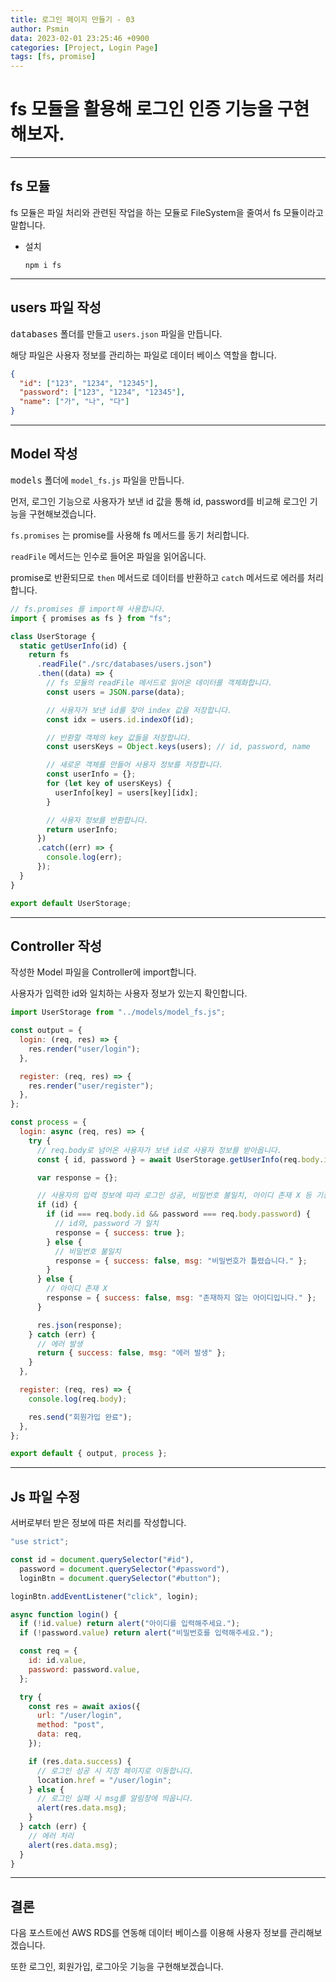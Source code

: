 ```yaml
---
title: 로그인 페이지 만들기 - 03
author: Psmin
data: 2023-02-01 23:25:46 +0900
categories: [Project, Login Page]
tags: [fs, promise]
---
```


# fs 모듈을 활용해 로그인 인증 기능을 구현해보자.

---

## fs 모듈

fs 모듈은 파일 처리와 관련된 작업을 하는 모듈로 FileSystem을 줄여서 fs 모듈이라고 말합니다.

- 설치
  ```console
  npm i fs
  ```

---

## users 파일 작성

<kbd>databases</kbd> 폴더를 만들고 `users.json` 파일을 만듭니다.

해당 파일은 사용자 정보를 관리하는 파일로 데이터 베이스 역할을 합니다.

```json
{
  "id": ["123", "1234", "12345"],
  "password": ["123", "1234", "12345"],
  "name": ["가", "나", "다"]
}
```

---

## Model 작성

<kbd>models</kbd> 폴더에 `model_fs.js` 파일을 만듭니다.

먼저, 로그인 기능으로 사용자가 보낸 id 값을 통해 id, password를 비교해 로그인 기능을 구현해보겠습니다.

`fs.promises` 는 promise를 사용해 fs 메서드를 동기 처리합니다.

`readFile` 메서드는 인수로 들어온 파일을 읽어옵니다.

promise로 반환되므로 `then` 메서드로 데이터를 반환하고 `catch` 메서드로 에러를 처리합니다.

```js
// fs.promises 를 import해 사용합니다.
import { promises as fs } from "fs";

class UserStorage {
  static getUserInfo(id) {
    return fs
      .readFile("./src/databases/users.json")
      .then((data) => {
        // fs 모듈의 readFile 메서드로 읽어온 데이터를 객체화합니다.
        const users = JSON.parse(data);

        // 사용자가 보낸 id를 찾아 index 값을 저장합니다.
        const idx = users.id.indexOf(id);

        // 반환할 객체의 key 값들을 저장합니다.
        const usersKeys = Object.keys(users); // id, password, name

        // 새로운 객체를 만들어 사용자 정보를 저장합니다.
        const userInfo = {};
        for (let key of usersKeys) {
          userInfo[key] = users[key][idx];
        }

        // 사용자 정보를 반환합니다.
        return userInfo;
      })
      .catch((err) => {
        console.log(err);
      });
  }
}

export default UserStorage;
```

---

## Controller 작성

작성한 Model 파일을 Controller에 import합니다.

사용자가 입력한 id와 일치하는 사용자 정보가 있는지 확인합니다.

```js
import UserStorage from "../models/model_fs.js";

const output = {
  login: (req, res) => {
    res.render("user/login");
  },

  register: (req, res) => {
    res.render("user/register");
  },
};

const process = {
  login: async (req, res) => {
    try {
      // req.body로 넘어온 사용자가 보낸 id로 사용자 정보를 받아옵니다.
      const { id, password } = await UserStorage.getUserInfo(req.body.id);

      var response = {};

      // 사용자의 입력 정보에 따라 로그인 성공, 비밀번호 불일치, 아이디 존재 X 등 기능을 처리하겠습니다.
      if (id) {
        if (id === req.body.id && password === req.body.password) {
          // id와, password 가 일치
          response = { success: true };
        } else {
          // 비밀번호 불일치
          response = { success: false, msg: "비밀번호가 틀렸습니다." };
        }
      } else {
        // 아이디 존재 X
        response = { success: false, msg: "존재하지 않는 아이디입니다." };
      }

      res.json(response);
    } catch (err) {
      // 에러 발생
      return { success: false, msg: "에러 발생" };
    }
  },

  register: (req, res) => {
    console.log(req.body);

    res.send("회원가입 완료");
  },
};

export default { output, process };
```

---

## Js 파일 수정

서버로부터 받은 정보에 따른 처리를 작성합니다.

```js
"use strict";

const id = document.querySelector("#id"),
  password = document.querySelector("#password"),
  loginBtn = document.querySelector("#button");

loginBtn.addEventListener("click", login);

async function login() {
  if (!id.value) return alert("아이디를 입력해주세요.");
  if (!password.value) return alert("비밀번호를 입력해주세요.");

  const req = {
    id: id.value,
    password: password.value,
  };

  try {
    const res = await axios({
      url: "/user/login",
      method: "post",
      data: req,
    });

    if (res.data.success) {
      // 로그인 성공 시 지정 페이지로 이동합니다.
      location.href = "/user/login";
    } else {
      // 로그인 실패 시 msg를 알림창에 띄웁니다.
      alert(res.data.msg);
    }
  } catch (err) {
    // 에러 처리
    alert(res.data.msg);
  }
}
```

---

## 결론

다음 포스트에선 AWS RDS를 연동해 데이터 베이스를 이용해 사용자 정보를 관리해보겠습니다.

또한 로그인, 회원가입, 로그아웃 기능을 구현해보겠습니다.
